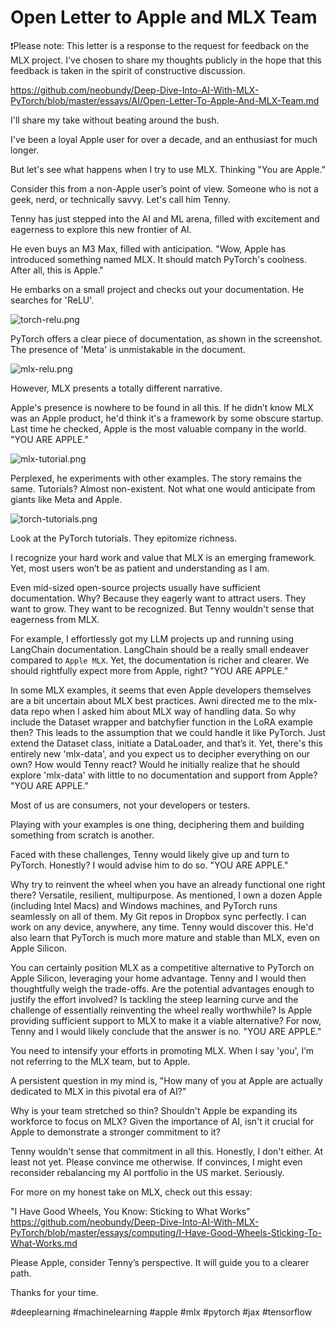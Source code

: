 # Open Letter to Apple and MLX Team

❗️Please note: This letter is a response to the request for feedback on the MLX project. I've chosen to share my thoughts publicly in the hope that this feedback is taken in the spirit of constructive discussion.

https://github.com/neobundy/Deep-Dive-Into-AI-With-MLX-PyTorch/blob/master/essays/AI/Open-Letter-To-Apple-And-MLX-Team.md

I'll share my take without beating around the bush.

I've been a loyal Apple user for over a decade, and an enthusiast for much longer.

But let's see what happens when I try to use MLX. Thinking "You are Apple."

Consider this from a non-Apple user’s point of view. Someone who is not a geek, nerd, or technically savvy. Let's call him Tenny.

Tenny has just stepped into the AI and ML arena, filled with excitement and eagerness to explore this new frontier of AI.

He even buys an M3 Max, filled with anticipation. "Wow, Apple has introduced something named MLX. It should match PyTorch's coolness. After all, this is Apple."

He embarks on a small project and checks out your documentation. He searches for 'ReLU'.

![torch-relu.png](images%2Ftorch-relu.png)

PyTorch offers a clear piece of documentation, as shown in the screenshot. The presence of 'Meta' is unmistakable in the document.

![mlx-relu.png](images%2Fmlx-relu.png)

However, MLX presents a totally different narrative.

Apple's presence is nowhere to be found in all this. If he didn’t know MLX was an Apple product, he'd think it's a framework by some obscure startup. Last time he checked, Apple is the most valuable company in the world. "YOU ARE APPLE."

![mlx-tutorial.png](images%2Fmlx-tutorial.png)

Perplexed, he experiments with other examples. The story remains the same. Tutorials? Almost non-existent. Not what one would anticipate from giants like Meta and Apple.

![torch-tutorials.png](images%2Ftorch-tutorials.png)

Look at the PyTorch tutorials. They epitomize richness.

I recognize your hard work and value that MLX is an emerging framework. Yet, most users won’t be as patient and understanding as I am.

Even mid-sized open-source projects usually have sufficient documentation. Why? Because they eagerly want to attract users. They want to grow. They want to be recognized. But Tenny wouldn't sense that eagerness from MLX.

For example, I effortlessly got my LLM projects up and running using LangChain documentation. LangChain should be a really small endeaver compared to `Apple MLX`. Yet, the documentation is richer and clearer. We should rightfully expect more from Apple, right? "YOU ARE APPLE."

In some MLX examples, it seems that even Apple developers themselves are a bit uncertain about MLX best practices. Awni directed me to the mlx-data repo when I asked him about MLX way of handling data. So why include the Dataset wrapper and batchyfier function in the LoRA example then? This leads to the assumption that we could handle it like PyTorch. Just extend the Dataset class, initiate a DataLoader, and that’s it. Yet, there's this entirely new 'mlx-data', and you expect us to decipher everything on our own? How would Tenny react? Would he initially realize that he should explore 'mlx-data' with little to no documentation and support from Apple? "YOU ARE APPLE."

Most of us are consumers, not your developers or testers.

Playing with your examples is one thing, deciphering them and building something from scratch is another. 

Faced with these challenges, Tenny would likely give up and turn to PyTorch. Honestly? I would advise him to do so. "YOU ARE APPLE."

Why try to reinvent the wheel when you have an already functional one right there? Versatile, resilient, multipurpose. As mentioned, I own a dozen Apple (including Intel Macs) and Windows machines, and PyTorch runs seamlessly on all of them. My Git repos in Dropbox sync perfectly. I can work on any device, anywhere, any time. Tenny would discover this. He'd also learn that PyTorch is much more mature and stable than MLX, even on Apple Silicon.

You can certainly position MLX as a competitive alternative to PyTorch on Apple Silicon, leveraging your home advantage. Tenny and I would then thoughtfully weigh the trade-offs. Are the potential advantages enough to justify the effort involved? Is tackling the steep learning curve and the challenge of essentially reinventing the wheel really worthwhile? Is Apple providing sufficient support to MLX to make it a viable alternative? For now, Tenny and I would likely conclude that the answer is no. "YOU ARE APPLE."

You need to intensify your efforts in promoting MLX. When I say 'you', I’m not referring to the MLX team, but to Apple.

A persistent question in my mind is, "How many of you at Apple are actually dedicated to MLX in this pivotal era of AI?"

Why is your team stretched so thin? Shouldn't Apple be expanding its workforce to focus on MLX? Given the importance of AI, isn't it crucial for Apple to demonstrate a stronger commitment to it?

Tenny wouldn't sense that commitment in all this. Honestly, I don't either. At least not yet. Please convince me otherwise. If convinces, I might even reconsider rebalancing my AI portfolio in the US market. Seriously.

For more on my honest take on MLX, check out this essay:

"I Have Good Wheels, You Know: Sticking to What Works"
https://github.com/neobundy/Deep-Dive-Into-AI-With-MLX-PyTorch/blob/master/essays/computing/I-Have-Good-Wheels-Sticking-To-What-Works.md

Please Apple, consider Tenny’s perspective. It will guide you to a clearer path.

Thanks for your time.

#deeplearning
#machinelearning
#apple
#mlx
#pytorch
#jax
#tensorflow